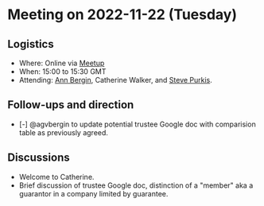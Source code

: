 # Meeting on 2022-11-22 (Tuesday)

## Logistics

-   Where: Online via [Meetup](https://www.meetup.com/wardley-mapping-foundation/events/nswbwsydcpblb/)
-   When: 15:00 to 15:30 GMT
-   Attending: [Ann Bergin](https://twitter.com/agvbergin), Catherine Walker, and [Steve Purkis](https://twitter.com/spurkis).

## Follow-ups and direction

- [-] @agvbergin to update potential trustee Google doc with comparision table as previously agreed.

## Discussions

- Welcome to Catherine.
- Brief discussion of trustee Google doc, distinction of a "member" aka a guarantor in a company limited by guarantee.
